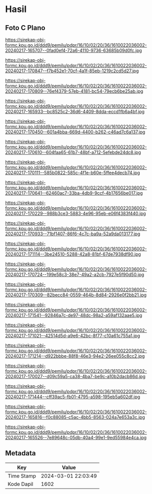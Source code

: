 # Hasil

## Foto C Plano

https://sirekap-obj-formc.kpu.go.id/ddd9/pemilu/pdpr/16/10/02/20/36/1610022036002-20240217-165707--0fad0ef4-72a6-4110-9736-63685b09d0fc.jpg

https://sirekap-obj-formc.kpu.go.id/ddd9/pemilu/pdpr/16/10/02/20/36/1610022036002-20240217-170847--f7b452e1-70cf-4a1f-85eb-1219c2cd5d27.jpg

https://sirekap-obj-formc.kpu.go.id/ddd9/pemilu/pdpr/16/10/02/20/36/1610022036002-20240217-170809--76ef4379-57eb-4181-bc54-79ecb6be25ab.jpg

https://sirekap-obj-formc.kpu.go.id/ddd9/pemilu/pdpr/16/10/02/20/36/1610022036002-20240217-165933--bc8525c2-36d6-4409-8dda-eccd1fb6a4bf.jpg

https://sirekap-obj-formc.kpu.go.id/ddd9/pemilu/pdpr/16/10/02/20/36/1610022036002-20240217-170450--601a4bba-669d-4400-b262-c46ad7c6a137.jpg

https://sirekap-obj-formc.kpu.go.id/ddd9/pemilu/pdpr/16/10/02/20/36/1610022036002-20240217-170610--604faa65-61b7-48bf-a712-5efebde24dc8.jpg

https://sirekap-obj-formc.kpu.go.id/ddd9/pemilu/pdpr/16/10/02/20/36/1610022036002-20240217-170111--585b0822-585c-4f1e-b60e-5ffee4decb74.jpg

https://sirekap-obj-formc.kpu.go.id/ddd9/pemilu/pdpr/16/10/02/20/36/1610022036002-20240217-170641--62460ac7-33ba-4db9-9ccf-4b17656be017.jpg

https://sirekap-obj-formc.kpu.go.id/ddd9/pemilu/pdpr/16/10/02/20/36/1610022036002-20240217-170229--988b3ce3-5883-4e96-95eb-e06f4383f440.jpg

https://sirekap-obj-formc.kpu.go.id/ddd9/pemilu/pdpr/16/10/02/20/36/1610022036002-20240217-170933--71bf1407-86f6-4c7c-ba9a-52a9da013177.jpg

https://sirekap-obj-formc.kpu.go.id/ddd9/pemilu/pdpr/16/10/02/20/36/1610022036002-20240217-171114--3be24510-5288-42a8-81bf-67de7938df90.jpg

https://sirekap-obj-formc.kpu.go.id/ddd9/pemilu/pdpr/16/10/02/20/36/1610022036002-20240217-170724--199e58c3-38e7-49a2-a2cb-7927e5f90d50.jpg

https://sirekap-obj-formc.kpu.go.id/ddd9/pemilu/pdpr/16/10/02/20/36/1610022036002-20240217-170309--82becc84-0559-464b-8d84-2926e0f2bb21.jpg

https://sirekap-obj-formc.kpu.go.id/ddd9/pemilu/pdpr/16/10/02/20/36/1610022036002-20240217-171541--92846a7c-de97-48dc-98a2-a59af132aae5.jpg

https://sirekap-obj-formc.kpu.go.id/ddd9/pemilu/pdpr/16/10/02/20/36/1610022036002-20240217-171021--42514d5d-a9e6-42bc-8f77-c10a61c755a1.jpg

https://sirekap-obj-formc.kpu.go.id/ddd9/pemilu/pdpr/16/10/02/20/36/1610022036002-20240217-171214--d922bbbe-88f8-46e3-94e2-26ee055c8cc2.jpg

https://sirekap-obj-formc.kpu.go.id/ddd9/pemilu/pdpr/16/10/02/20/36/1610022036002-20240217-170027--d09c59a5-ca38-4ba7-be9c-a10b2dacb86d.jpg

https://sirekap-obj-formc.kpu.go.id/ddd9/pemilu/pdpr/16/10/02/20/36/1610022036002-20240217-171444--cff39ac5-fb01-4795-a598-195eb5a602df.jpg

https://sirekap-obj-formc.kpu.go.id/ddd9/pemilu/pdpr/16/10/02/20/36/1610022036002-20240217-165816--f0c88085-c5ac-4bb5-8563-024a7e653a3c.jpg

https://sirekap-obj-formc.kpu.go.id/ddd9/pemilu/pdpr/16/10/02/20/36/1610022036002-20240217-165526--7e89648c-05db-40a4-99e1-9ed55984e4ca.jpg


## Metadata

| Key        | Value               |
| ---------- | ------------------- |
| Time Stamp | 2024-03-01 22:03:49 |
| Kode Dapil | 1602                |



